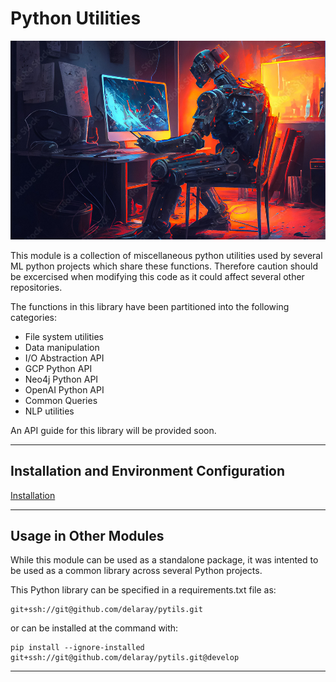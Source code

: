# Python Utilities

![Python Utilities](doc/robot-working.jpg)

This module is a collection of miscellaneous python utilities used by several ML python  projects which share these functions. Therefore caution should be excercised when modifying this code as it could affect several other repositories.

The functions in this library have been partitioned into the following categories:

- File system utilities
- Data manipulation
- I/O Abstraction API
- GCP Python API
- Neo4j Python API
- OpenAI Python API
- Common Queries
- NLP utilities

An API guide for this library will be provided soon.

----

## Installation and Environment Configuration

[Installation](doc/installation.md)

----

## Usage in Other Modules

While this module can be used as a standalone package, it was intented to be used as a common library across several Python projects.

This Python library can be specified in a requirements.txt file as:

    git+ssh://git@github.com/delaray/pytils.git

or can be installed at the command with:

	pip install --ignore-installed git+ssh://git@github.com/delaray/pytils.git@develop

-----
